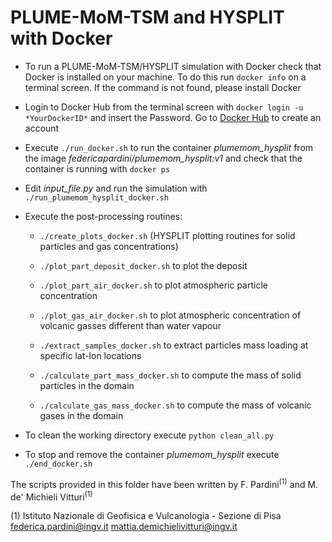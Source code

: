 # PLUME-MoM-TSM and HYSPLIT with Docker

- To run a PLUME-MoM-TSM/HYSPLIT simulation with Docker check that Docker is installed on your machine. To do this run `docker info` on a terminal screen. If the command is not found, please install Docker

- Login to Docker Hub from the terminal screen with `docker login -u *YourDockerID*` and insert the Password. Go to [Docker Hub](https://hub.docker.com) to create an account

- Execute `./run_docker.sh` to run the container *plumemom_hysplit* from the image *federicapardini/plumemom_hysplit:v1* and check that the container is running with `docker ps`

- Edit *input_file.py* and run the simulation with `./run_plumemom_hysplit_docker.sh`

- Execute the post-processing routines:
  - `./create_plots_docker.sh` (HYSPLIT plotting routines for solid particles and gas concentrations)

  - `./plot_part_deposit_docker.sh` to plot the deposit 

  - `./plot_part_air_docker.sh` to plot atmospheric particle concentration

  - `./plot_gas_air_docker.sh` to plot atmospheric concentration of volcanic gasses different than water vapour

  - `./extract_samples_docker.sh` to extract particles mass loading at specific lat-lon locations

  - `./calculate_part_mass_docker.sh` to compute the mass of solid particles in the domain 

  - `./calculate_gas_mass_docker.sh` to compute the mass of volcanic gases in the domain

- To clean the working directory execute `python clean_all.py`

- To stop and remove the container *plumemom_hysplit* execute `./end_docker.sh` 

The scripts provided in this folder have been written by F. Pardini<sup>(1)</sup> and M. de' Michieli Vitturi<sup>(1)</sup>

(1) Istituto Nazionale di Geofisica e Vulcanologia - Sezione di Pisa</br>    federica.pardini@ingv.it mattia.demichielivitturi@ingv.it













